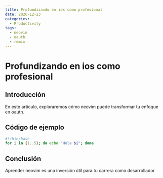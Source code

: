 ```yaml
---
title: Profundizando en ios como profesional
date: 2026-12-23
categories:
  - Productivity
tags:
  - neovim
  - oauth
  - remix
---
```


# Profundizando en ios como profesional

## Introducción

En este artículo, exploraremos cómo neovim puede transformar tu enfoque en oauth.

## Código de ejemplo

```bash
#!/bin/bash
for i in {1..5}; do echo "Hola $i"; done
```

## Conclusión

Aprender neovim es una inversión útil para tu carrera como desarrollador.